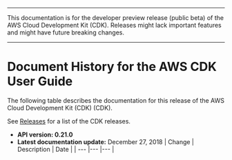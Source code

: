 --------

This documentation is for the developer preview release \(public beta\) of the AWS Cloud Development Kit \(CDK\)\. Releases might lack important features and might have future breaking changes\.

--------

# Document History for the AWS CDK User Guide<a name="doc-history"></a>

The following table describes the documentation for this release of the AWS Cloud Development Kit \(CDK\) \(CDK\)\.

See [Releases](https://github.com/awslabs/aws-cdk/releases) for a list of the CDK releases\.
+ **API version: 0\.21\.0**
+ **Latest documentation update:** December 27, 2018
| Change | Description | Date | 
| --- |--- |--- |